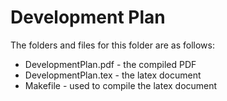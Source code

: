 # Development Plan

The folders and files for this folder are as follows:

- DevelopmentPlan.pdf - the compiled PDF
- DevelopmentPlan.tex - the latex document
- Makefile - used to compile the latex document

